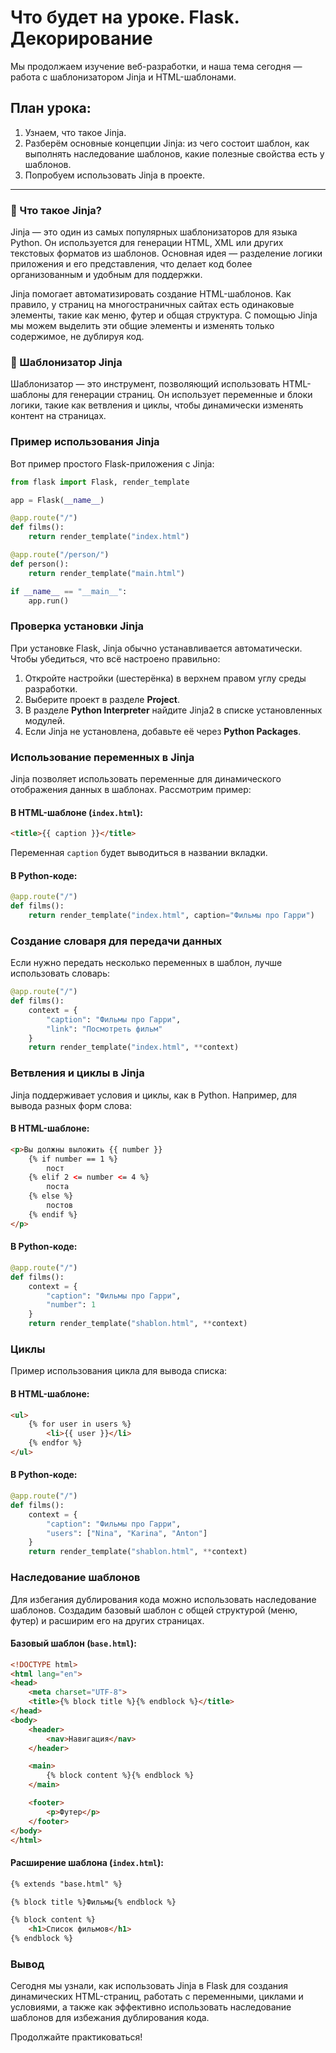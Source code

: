 # Что будет на уроке. Flask. Декорирование

Мы продолжаем изучение веб-разработки, и наша тема сегодня — работа с шаблонизатором Jinja и HTML-шаблонами.

## План урока:
1. Узнаем, что такое Jinja.
2. Разберём основные концепции Jinja: из чего состоит шаблон, как выполнять наследование шаблонов, какие полезные свойства есть у шаблонов.
3. Попробуем использовать Jinja в проекте.

---

### 🧠 Что такое Jinja?

Jinja — это один из самых популярных шаблонизаторов для языка Python. Он используется для генерации HTML, XML или других текстовых форматов из шаблонов. Основная идея — разделение логики приложения и его представления, что делает код более организованным и удобным для поддержки.

Jinja помогает автоматизировать создание HTML-шаблонов. Как правило, у страниц на многостраничных сайтах есть одинаковые элементы, такие как меню, футер и общая структура. С помощью Jinja мы можем выделить эти общие элементы и изменять только содержимое, не дублируя код.

### 🧠 Шаблонизатор Jinja

Шаблонизатор — это инструмент, позволяющий использовать HTML-шаблоны для генерации страниц. Он использует переменные и блоки логики, такие как ветвления и циклы, чтобы динамически изменять контент на страницах.

### Пример использования Jinja

Вот пример простого Flask-приложения с Jinja:

```python
from flask import Flask, render_template

app = Flask(__name__)

@app.route("/")
def films():
    return render_template("index.html")

@app.route("/person/")
def person():
    return render_template("main.html")

if __name__ == "__main__":
    app.run()
```

### Проверка установки Jinja

При установке Flask, Jinja обычно устанавливается автоматически. Чтобы убедиться, что всё настроено правильно:

1. Откройте настройки (шестерёнка) в верхнем правом углу среды разработки.
2. Выберите проект в разделе **Project**.
3. В разделе **Python Interpreter** найдите Jinja2 в списке установленных модулей.
4. Если Jinja не установлена, добавьте её через **Python Packages**.

### Использование переменных в Jinja

Jinja позволяет использовать переменные для динамического отображения данных в шаблонах. Рассмотрим пример:

#### В HTML-шаблоне (`index.html`):

```html
<title>{{ caption }}</title>
```

Переменная `caption` будет выводиться в названии вкладки.

#### В Python-коде:

```python
@app.route("/")
def films():
    return render_template("index.html", caption="Фильмы про Гарри")
```

### Создание словаря для передачи данных

Если нужно передать несколько переменных в шаблон, лучше использовать словарь:

```python
@app.route("/")
def films():
    context = {
        "caption": "Фильмы про Гарри",
        "link": "Посмотреть фильм"
    }
    return render_template("index.html", **context)
```

### Ветвления и циклы в Jinja

Jinja поддерживает условия и циклы, как в Python. Например, для вывода разных форм слова:

#### В HTML-шаблоне:

```html
<p>Вы должны выложить {{ number }}
    {% if number == 1 %}
        пост
    {% elif 2 <= number <= 4 %}
        поста
    {% else %}
        постов
    {% endif %}
</p>
```

#### В Python-коде:

```python
@app.route("/")
def films():
    context = {
        "caption": "Фильмы про Гарри",
        "number": 1
    }
    return render_template("shablon.html", **context)
```

### Циклы

Пример использования цикла для вывода списка:

#### В HTML-шаблоне:

```html
<ul>
    {% for user in users %}
        <li>{{ user }}</li>
    {% endfor %}
</ul>
```

#### В Python-коде:

```python
@app.route("/")
def films():
    context = {
        "caption": "Фильмы про Гарри",
        "users": ["Nina", "Karina", "Anton"]
    }
    return render_template("shablon.html", **context)
```

### Наследование шаблонов

Для избегания дублирования кода можно использовать наследование шаблонов. Создадим базовый шаблон с общей структурой (меню, футер) и расширим его на других страницах.

#### Базовый шаблон (`base.html`):

```html
<!DOCTYPE html>
<html lang="en">
<head>
    <meta charset="UTF-8">
    <title>{% block title %}{% endblock %}</title>
</head>
<body>
    <header>
        <nav>Навигация</nav>
    </header>

    <main>
        {% block content %}{% endblock %}
    </main>

    <footer>
        <p>Футер</p>
    </footer>
</body>
</html>
```

#### Расширение шаблона (`index.html`):

```html
{% extends "base.html" %}

{% block title %}Фильмы{% endblock %}

{% block content %}
    <h1>Список фильмов</h1>
{% endblock %}
```

### Вывод

Сегодня мы узнали, как использовать Jinja в Flask для создания динамических HTML-страниц, работать с переменными, циклами и условиями, а также как эффективно использовать наследование шаблонов для избежания дублирования кода.

Продолжайте практиковаться!